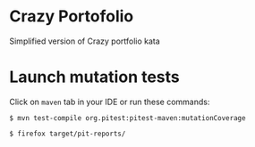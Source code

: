 # Crazy Portofolio

Simplified version of Crazy portfolio kata

# Launch mutation tests

Click on `maven` tab in your IDE or run these commands:

`$ mvn test-compile org.pitest:pitest-maven:mutationCoverage`

`$ firefox target/pit-reports/`

